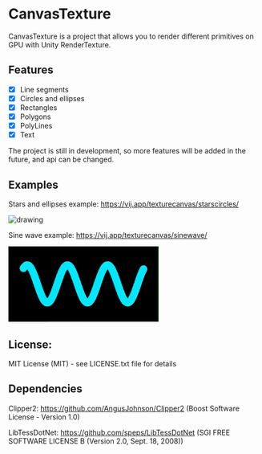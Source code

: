 # CanvasTexture

CanvasTexture is a project that allows you to render different primitives on GPU with Unity RenderTexture.

## Features

- [x] Line segments
- [x] Circles and ellipses
- [x] Rectangles
- [x] Polygons
- [x] PolyLines
- [x] Text

The project is still in development, so more features will be added in the future, and api can be changed.

## Examples

Stars and ellipses example: https://vij.app/texturecanvas/starscircles/

<img src="readmeImages/example1.gif" alt="drawing" width="300"/>

Sine wave example: https://vij.app/texturecanvas/sinewave/

<img src="readmeImages/example2.gif" alt="drawing" width="300"/>

## License:
MIT License (MIT) - see LICENSE.txt file for details

## Dependencies
Clipper2: https://github.com/AngusJohnson/Clipper2 (Boost Software License - Version 1.0)

LibTessDotNet: https://github.com/speps/LibTessDotNet (SGI FREE SOFTWARE LICENSE B (Version 2.0, Sept. 18, 2008))